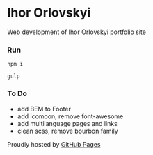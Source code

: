 # Ihor Orlovskyi

Web development of Ihor Orlovskyi portfolio site

### Run

`npm i`

`gulp`

### To Do

* add BEM to Footer
* add icomoon, remove font-awesome
* add multilanguage pages and links
* clean scss, remove bourbon family 

Proudly hosted by [GitHub Pages](https://pages.github.com)

